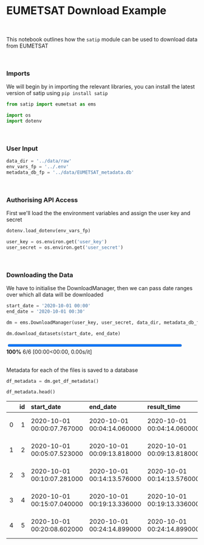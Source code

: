# EUMETSAT Download Example

<br>

This notebook outlines how the `satip` module can be used to download data from EUMETSAT

<br>

### Imports

We will begin by in importing the relevant libraries, you can install the latest version of satip using `pip install satip`

```python
from satip import eumetsat as ems

import os
import dotenv
```

<br>

### User Input


```python
data_dir = '../data/raw'
env_vars_fp = '../.env'
metadata_db_fp = '../data/EUMETSAT_metadata.db'
```

<br>

### Authorising API Access

First we'll load the the environment variables and assign the user key and secret


```python
dotenv.load_dotenv(env_vars_fp)

user_key = os.environ.get('user_key')
user_secret = os.environ.get('user_secret')
```

<br>

### Downloading the Data

We have to initialise the DownloadManager, then we can pass date ranges over which all data will be downloaded


```python
start_date = '2020-10-01 00:00'
end_date = '2020-10-01 00:30'

dm = ems.DownloadManager(user_key, user_secret, data_dir, metadata_db_fp)

dm.download_datasets(start_date, end_date)
```


<div><span class="Text-label" style="display:inline-block; overflow:hidden; white-space:nowrap; text-overflow:ellipsis; min-width:0; max-width:15ex; vertical-align:middle; text-align:right"></span>
<progress style="width:60ex" max="6" value="6" class="Progress-main"/></progress>
<span class="Progress-label"><strong>100%</strong></span>
<span class="Iteration-label">6/6</span>
<span class="Time-label">[00:00<00:00, 0.00s/it]</span></div>


<br>

Metadata for each of the files is saved to a database


```python
df_metadata = dm.get_df_metadata()

df_metadata.head()
```

|    |   id | start_date                 | end_date                   | result_time                | platform_short_name   | platform_orbit_type   | instrument_name   | sensor_op_mode   | center_srs_name   | center_position   | file_name                                            |   file_size |   missing_pct | downloaded                 |
|---:|-----:|:---------------------------|:---------------------------|:---------------------------|:----------------------|:----------------------|:------------------|:-----------------|:------------------|:------------------|:-----------------------------------------------------|------------:|--------------:|:---------------------------|
|  0 |    1 | 2020-10-01 00:00:07.767000 | 2020-10-01 00:04:14.060000 | 2020-10-01 00:04:14.060000 | MSG3                  | GEO                   | SEVIRI            | RSS              | EPSG:4326         | 0 9.5             | MSG3-SEVI-MSG15-0100-NA-20201001000414.060000000Z-NA |       99819 |             0 | 2020-10-13 00:24:02.786606 |
|  1 |    2 | 2020-10-01 00:05:07.523000 | 2020-10-01 00:09:13.818000 | 2020-10-01 00:09:13.818000 | MSG3                  | GEO                   | SEVIRI            | RSS              | EPSG:4326         | 0 9.5             | MSG3-SEVI-MSG15-0100-NA-20201001000913.818000000Z-NA |       99819 |             0 | 2020-10-13 00:24:09.229091 |
|  2 |    3 | 2020-10-01 00:10:07.281000 | 2020-10-01 00:14:13.576000 | 2020-10-01 00:14:13.576000 | MSG3                  | GEO                   | SEVIRI            | RSS              | EPSG:4326         | 0 9.5             | MSG3-SEVI-MSG15-0100-NA-20201001001413.576000000Z-NA |       99819 |             0 | 2020-10-13 00:24:15.793064 |
|  3 |    4 | 2020-10-01 00:15:07.040000 | 2020-10-01 00:19:13.336000 | 2020-10-01 00:19:13.336000 | MSG3                  | GEO                   | SEVIRI            | RSS              | EPSG:4326         | 0 9.5             | MSG3-SEVI-MSG15-0100-NA-20201001001913.336000000Z-NA |       99819 |             0 | 2020-10-13 00:24:22.183809 |
|  4 |    5 | 2020-10-01 00:20:08.602000 | 2020-10-01 00:24:14.899000 | 2020-10-01 00:24:14.899000 | MSG3                  | GEO                   | SEVIRI            | RSS              | EPSG:4326         | 0 9.5             | MSG3-SEVI-MSG15-0100-NA-20201001002414.899000000Z-NA |       99819 |             0 | 2020-10-13 00:24:28.338515 |


